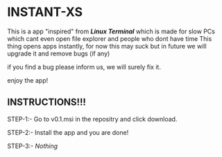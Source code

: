 # INSTANT-XS

This is a app "inspired" from ***Linux Terminal*** which is made for slow PCs which cant even open file explorer and people who dont have time
This thing opens apps instantly, for now this may suck but in future we will upgrade it and remove bugs (if any)

if you find a bug please inform us, we will surely fix it.

enjoy the app!


## INSTRUCTIONS!!!
STEP-1:- Go to v0.1.msi in the repositry and click download.

STEP-2:- Install the app and you are done!

STEP-3:- *Nothing*
<!-- so you're reading this

Never gonna give you up!

also.. you are an idiot if you're reading this LOL XD -->

